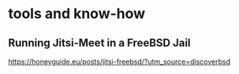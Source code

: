 tools and know-how
==================

Running Jitsi-Meet in a FreeBSD Jail
------------------------------------
https://honeyguide.eu/posts/jitsi-freebsd/?utm_source=discoverbsd
